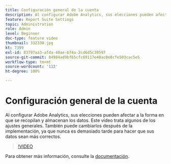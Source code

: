 ```yaml
---
title: Configuración general de la cuenta
description: Al configurar Adobe Analytics, sus elecciones pueden afectar a la forma en que se recopilan y almacenan los datos. Este vídeo trata algunos de los ajustes generales. También puede cambiarlos después de la implementación, ya que nunca es demasiado tarde para hacer que sus datos sean más correctos.
feature: Report Suite Settings
topic: Administration
role: Admin
level: Beginner
doc-type: feature video
thumbnail: 332330.jpg
kt: 7399
exl-id: 83797aa3-afda-40ae-b74a-2cd6d5c39597
source-git-commit: 84984ad9bf65cfc69117e40ac0e0cfe503cac5e5
workflow-type: tm+mt
source-wordcount: '112'
ht-degree: 100%

---
```


# Configuración general de la cuenta

Al configurar Adobe Analytics, sus elecciones pueden afectar a la forma en que se recopilan y almacenan los datos. Este vídeo trata algunos de los ajustes generales. También puede cambiarlos después de la implementación, ya que nunca es demasiado tarde para hacer que sus datos sean más correctos.

>[!VIDEO](https://video.tv.adobe.com/v/332330/?quality=12&learn=on)

Para obtener más información, consulte la [documentación](https://experienceleague.adobe.com/docs/analytics/admin/admin-tools/general-acct-settings-admin.html?lang=es#admin-tools).
